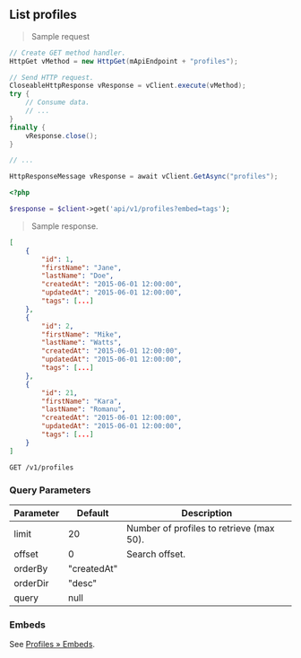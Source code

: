 ## List profiles

> Sample request

```java
// Create GET method handler.
HttpGet vMethod = new HttpGet(mApiEndpoint + "profiles");

// Send HTTP request.
CloseableHttpResponse vResponse = vClient.execute(vMethod);
try {
    // Consume data.
    // ...
}
finally {
    vResponse.close();
}
```

```c
// ...
```

```csharp
HttpResponseMessage vResponse = await vClient.GetAsync("profiles");
```

```php
<?php

$response = $client->get('api/v1/profiles?embed=tags');
```

> Sample response.

```json
[
    {
        "id": 1,
        "firstName": "Jane",
        "lastName": "Doe",
        "createdAt": "2015-06-01 12:00:00",
        "updatedAt": "2015-06-01 12:00:00",
        "tags": [...]
    },
    {
        "id": 2,
        "firstName": "Mike",
        "lastName": "Watts",
        "createdAt": "2015-06-01 12:00:00",
        "updatedAt": "2015-06-01 12:00:00",
        "tags": [...]
    },
    {
        "id": 21,
        "firstName": "Kara",
        "lastName": "Romanu",
        "createdAt": "2015-06-01 12:00:00",
        "updatedAt": "2015-06-01 12:00:00",
        "tags": [...]
    }
]
```

`GET /v1/profiles`

### Query Parameters

Parameter | Default | Description
--------- | ------- | -----------
limit | 20 | Number of profiles to retrieve (max 50).
offset | 0 | Search offset.
orderBy | "createdAt" |
orderDir | "desc" |
query | null |

### Embeds

See [Profiles &raquo; Embeds](#embeds-for-profiles).
